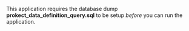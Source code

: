 This application requires the database dump **prokect_data_definition_query.sql** to be setup *before* you can run the application. 
